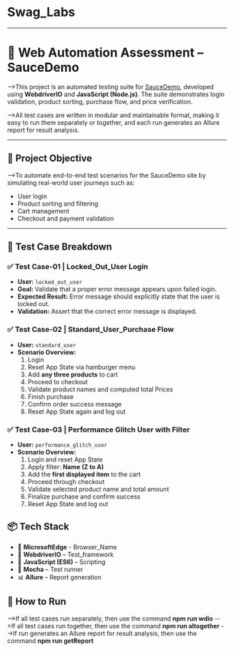 # Swag_Labs
---
# 🧪 Web Automation Assessment – SauceDemo

-->This project is an automated testing suite for [SauceDemo](https://www.saucedemo.com/), developed using **WebdriverIO** and **JavaScript (Node.js)**. The suite demonstrates login validation, product sorting, purchase flow, and price verification.

-->All test cases are written in modular and maintainable format, making it easy to run them separately or together, and each run generates an Allure report for result analysis.

---

## 🧷 Project Objective

-->To automate end-to-end test scenarios for the SauceDemo site by simulating real-world user journeys such as:
- User login
- Product sorting and filtering
- Cart management
- Checkout and payment validation

---

## 📁 Test Case Breakdown

### ✅ Test Case-01 | Locked_Out_User Login
- **User:** `locked_out_user`
- **Goal:** Validate that a proper error message appears upon failed login.
- **Expected Result:** Error message should explicitly state that the user is locked out.
- **Validation:** Assert that the correct error message is displayed.


### ✅ Test Case-02 | Standard_User_Purchase Flow
- **User:** `standard_user`
- **Scenario Overview:**
  1. Login
  2. Reset App State via hamburger menu
  3. Add **any three products** to cart
  4. Proceed to checkout
  5. Validate product names and computed total Prices
  6. Finish purchase
  7. Confirm order success message
  8. Reset App State again and log out


### ✅ Test Case-03 | Performance Glitch User with Filter
- **User:** `performance_glitch_user`
- **Scenario Overview:**
  1. Login and reset App State
  2. Apply filter: **Name (Z to A)**
  3. Add the **first displayed item** to the cart
  4. Proceed through checkout
  5. Validate selected product name and total amount
  6. Finalize purchase and confirm success
  7. Reset App State and log out


## 📦 Tech Stack

- 🚀 **MicrosoftEdge** - Browser_Name
- 🧪 **WebdriverIO** – Test_framework
- 🧠 **JavaScript (ES6)** – Scripting
- 🧰 **Mocha** – Test runner
- 📊 **Allure** – Report generation


## 🚀 How to Run
-->If all test cases run separately, then use the command **npm run wdio**
-->If all test cases run together, then use the command **npm run altogether**
-->If run generates an Allure report for result analysis, then use the command **npm run getReport**



